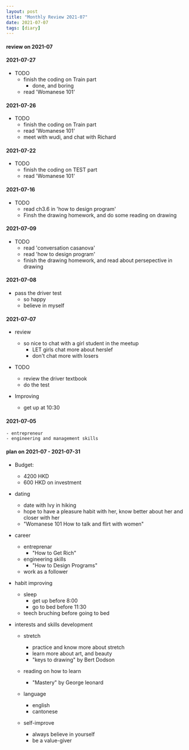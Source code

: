 ```yaml
---
layout: post
title: "Monthly Review 2021-07"
date: 2021-07-07
tags: [diary]
---
```


#### review on 2021-07 

#### 2021-07-27
* TODO 
    - finish the coding on Train part 
        + done, and boring  
    - read 'Womanese 101'

#### 2021-07-26  
* TODO  
    - finish the coding on Train part 
    - read 'Womanese 101'
    - meet with wudi, and chat with Richard

#### 2021-07-22
* TODO 
    - finish the coding on TEST part 
    - read 'Womanese 101' 

#### 2021-07-16  
* TODO  
    - read ch3.6 in 'how to design program' 
    - Finsh the drawing homework, and do some reading on drawing  

#### 2021-07-09  
* TODO  
    - read 'conversation casanova'  
    - read 'how to design program'  
    - finish the drawing homework, and read about persepective in drawing  


#### 2021-07-08 
* pass the driver test 
    + so happy  
    + believe in myself   


#### 2021-07-07  
* review  
    - so nice to chat with a girl student in the meetup  
        + LET girls chat more about herslef  
        + don't chat more with losers  

* TODO  
    - review the driver textbook  
    - do the test 

* Improving  
    - get up at 10:30 
 
#### 2021-07-05    
    - entrepreneur 
    - engineering and management skills  

#### plan on 2021-07 - 2021-07-31  
* Budget: 
    + 4200 HKD  
    + 600 HKD on investment   

* dating 
    + date with Ivy in hiking 
    + hope to have a pleasure habit with her, know better about her 
    and closer with her  
    + "Womanese 101 How to talk and flirt with women" 

* career  
    + entreprenar 
        -  "How to Get Rich"  
    + engineering skills 
        - "How to Design Programs"  
    + work as a follower 


* habit improving  
    + sleep 
        - get up before 8:00  
        - go to bed before 11:30  
    + teech bruching before going to bed     


* interests and skills development  
    + stretch 
        - practice and know more about stretch  
        - learn more about art, and beauty 
        - "keys to drawing" by Bert Dodson 
              
    + reading on how to learn 
        - "Mastery" by George leonard 
 
    + language  
        - english 
        - cantonese    

    + self-improve  
        - always believe in yourself 
        - be a value-giver      



